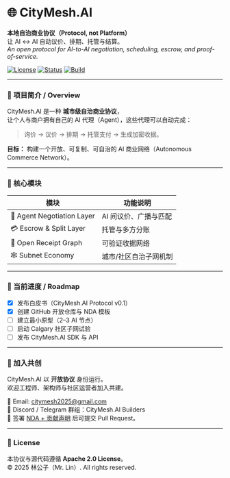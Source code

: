# 🌐 CityMesh.AI
**本地自治商业协议（Protocol, not Platform）**  
让 AI ↔ AI 自动议价、排期、托管与结算。  
*An open protocol for AI-to-AI negotiation, scheduling, escrow, and proof-of-service.*

[![License](https://img.shields.io/badge/license-Apache%202.0-blue.svg)](LICENSE)
[![Status](https://img.shields.io/badge/version-v0.1--draft-yellow.svg)]()
[![Build](https://img.shields.io/badge/build-passing-brightgreen.svg)]()

---

### 🧩 项目简介 / Overview
CityMesh.AI 是一种 **城市级自治商业协议**，  
让个人与商户拥有自己的 AI 代理（Agent），这些代理可以自动完成：
> 询价 → 议价 → 排期 → 托管支付 → 生成加密收据。

**目标：** 构建一个开放、可复制、可自治的 AI 商业网络（Autonomous Commerce Network）。

---

### 🧠 核心模块
| 模块 | 功能说明 |
|------|-----------|
| 🤝 Agent Negotiation Layer | AI 间议价、广播与匹配 |
| 💳 Escrow & Split Layer | 托管与多方分账 |
| 🧾 Open Receipt Graph | 可验证收据网络 |
| 🕸 Subnet Economy | 城市/社区自治子网机制 |

---

### 📅 当前进度 / Roadmap
- [x] 发布白皮书（CityMesh.AI Protocol v0.1）  
- [x] 创建 GitHub 开放仓库与 NDA 模板  
- [ ] 建立最小原型（2–3 AI 节点）  
- [ ] 启动 Calgary 社区子网试验  
- [ ] 发布 CityMesh.AI SDK 与 API  

---

### 🤝 加入共创
CityMesh.AI 以 **开放协议** 身份运行。  
欢迎工程师、架构师与社区运营者加入共建。  

📧 Email: [citymesh2025@gmail.com](mailto:citymesh2025@gmail.com)  
💬 Discord / Telegram 群组：CityMesh.AI Builders  
📝 签署 [NDA + 贡献声明](./nda_contributor_agreement.md) 后可提交 Pull Request。  

---

### 🪪 License
本协议与源代码遵循 **Apache 2.0 License**。  
© 2025 林公子（Mr. Lin）. All rights reserved.
